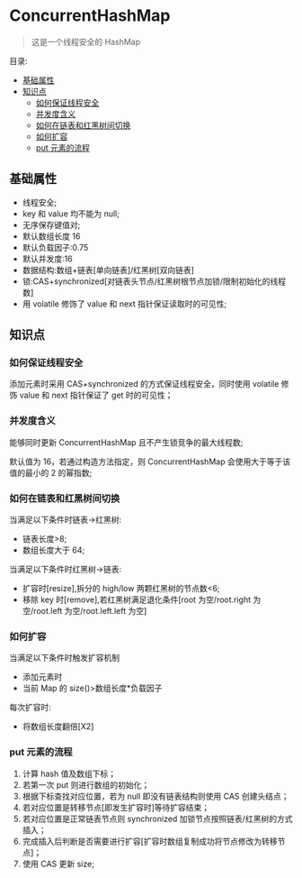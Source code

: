 # ConcurrentHashMap <!-- omit in toc -->

> 这是一个线程安全的 HashMap

目录:

- [基础属性](#基础属性)
- [知识点](#知识点)
  - [如何保证线程安全](#如何保证线程安全)
  - [并发度含义](#并发度含义)
  - [如何在链表和红黑树间切换](#如何在链表和红黑树间切换)
  - [如何扩容](#如何扩容)
  - [put 元素的流程](#put-元素的流程)

## 基础属性

- 线程安全;
- key 和 value 均不能为 null;
- 无序保存键值对;
- 默认数组长度 16
- 默认负载因子:0.75
- 默认并发度:16
- 数据结构:数组+链表[单向链表]/红黑树[双向链表]
- 锁:CAS+synchronized[对链表头节点/红黑树根节点加锁/限制初始化的线程数]
- 用 volatile 修饰了 value 和 next 指针保证读取时的可见性;

## 知识点

### 如何保证线程安全

添加元素时采用 CAS+synchronized 的方式保证线程安全，同时使用 volatile 修饰 value 和 next 指针保证了 get 时的可见性；

### 并发度含义

能够同时更新 ConcurrentHashMap 且不产生锁竞争的最大线程数;

默认值为 16，若通过构造方法指定，则 ConcurrentHashMap 会使用大于等于该值的最小的 2 的幂指数;

### 如何在链表和红黑树间切换

当满足以下条件时链表->红黑树:

- 链表长度>8;
- 数组长度大于 64;

当满足以下条件时红黑树->链表:

- 扩容时[resize],拆分的 high/low 两颗红黑树的节点数<6;
- 移除 key 时[remove],若红黑树满足退化条件[root 为空/root.right 为空/root.left 为空/root.left.left 为空]

### 如何扩容

当满足以下条件时触发扩容机制

- 添加元素时
- 当前 Map 的 size()>数组长度\*负载因子

每次扩容时:

- 将数组长度翻倍[X2]

### put 元素的流程

1. 计算 hash 值及数组下标；
2. 若第一次 put 则进行数组的初始化；
3. 根据下标查找对应位置，若为 null 即没有链表结构则使用 CAS 创建头结点；
4. 若对应位置是转移节点[即发生扩容时]等待扩容结束；
5. 若对应位置是正常链表节点则 synchronized 加锁节点按照链表/红黑树的方式插入；
6. 完成插入后判断是否需要进行扩容[扩容时数组复制成功将节点修改为转移节点]；
7. 使用 CAS 更新 size;
